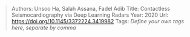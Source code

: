 > Authors: Unsoo Ha, Salah Assana, Fadel Adib
> Title: Contactless Seismocardiography via Deep Learning Radars
> Year: 2020
> Url: https://doi.org/10.1145/3372224.3419982
> Tags: *Define your own tags here, separate by comma*